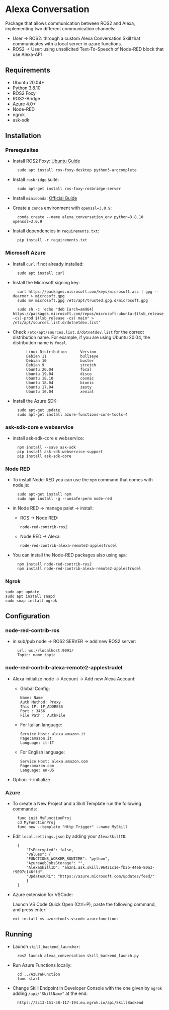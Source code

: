 # Alexa Conversation

Package that allows communication between ROS2 and Alexa, implementing two different communication channels:

- User → ROS2: through a custom Alexa Conversation Skill that communicates with a local server in azure functions.
- ROS2 → User: using unsolicited Text-To-Speech of Node-RED block that use Alexa-API

## Requirements

- Ubuntu 20.04+
- Python 3.8.10
- ROS2 Foxy
- ROS2-Bridge
- Azure 4.0+
- Node-RED
- ngrok
- ask-sdk

## Installation

### Prerequisites

- Install ROS2 Foxy: [Ubuntu Guide](https://docs.ros.org/en/foxy/Installation/Ubuntu-Install-Debians.html)

        sudo apt install ros-foxy-desktop python3-argcomplete

- Install `rosbridge` suite:

        sudo apt-get install ros-foxy-rosbridge-server

- Install `miniconda`: [Official Guide](https://docs.conda.io/en/main/miniconda.html)

- Create a `conda` environment with `openssl=3.0.9`:

        conda create --name alexa_conversation_env python=3.8.10 openssl=3.0.9

- Install dependencies in `requirements.txt`:

        pip install -r requirements.txt

### Microsoft Azure

- Install `curl` if not already installed:

        sudo apt install curl

- Install the Microsoft signing key:

        curl https://packages.microsoft.com/keys/microsoft.asc | gpg --dearmor > microsoft.gpg
        sudo mv microsoft.gpg /etc/apt/trusted.gpg.d/microsoft.gpg

        sudo sh -c 'echo "deb [arch=amd64] https://packages.microsoft.com/repos/microsoft-ubuntu-$(lsb_release -cs)-prod $(lsb_release -cs) main" > /etc/apt/sources.list.d/dotnetdev.list'

- Check `/etc/apt/sources.list.d/dotnetdev.list` for the correct distribution name. For example, if you are using Ubuntu 20.04, the distribution name is `focal`.

            Linux Distribution      Version
            Debian 11               bullseye
            Debian 10               buster
            Debian 9                stretch
            Ubuntu 20.04            focal
            Ubuntu 19.04            disco
            Ubuntu 18.10            cosmic
            Ubuntu 18.04            bionic
            Ubuntu 17.04            zesty
            Ubuntu 16.04            xenial

- Install the Azure SDK:

        sudo apt-get update
        sudo apt-get install azure-functions-core-tools-4

### ask-sdk-core e webservice

- install ask-sdk-core e webservice:

        npm install --save ask-sdk
        pip install ask-sdk-webservice-support
        pip install ask-sdk-core

### Node RED

- To install Node-RED you can use the `npm` command that comes with node.js:

        sudo apt-get install npm
        sudo npm install -g --unsafe-perm node-red

- in Node RED → manage palet → install:

  - ROS → Node RED:

        node-red-contrib-ros2

  - Node RED → Alexa:

        node-red-contrib-alexa-remote2-applestrudel

- You can install the Node-RED packages also using `npm`:

        npm install node-red-contrib-ros2
        npm install node-red-contrib-alexa-remote2-applestrudel

### Ngrok

    sudo apt update
    sudo apt install snapd
    sudo snap install ngrok

## Configuration

### node-red-contrib-ros

- in sub/pub node → ROS2 SERVER → add new ROS2 server:

        url: ws://localhost:9091/
        Topic: name_topic

### node-red-contrib-alexa-remote2-applestrudel

- Alexa initialize node → Account → Add new Alexa Account:

  - Global Config:

        Name: Name
        Auth Method: Proxy
        This IP: IP_ADDRESS
        Port : 3456
        File Path : AuthFile

  - For Italian language:

        Service Host: alexa.amazon.it
        Page:amazon.it
        Language: it-IT

  - For English language:

        Service Host: alexa.amazon.com
        Page:amazon.com
        Language: en-US

- Option → initialize

### Azure

- To create a New Project and a Skill Template run the following commands:

        func init MyFunctionProj
        cd MyFunctionProj
        func new --template "Http Trigger" --name MySkill

- Edit `local.settings.json` by adding your `AlexaSkillID`:

        {
            "IsEncrypted": false,
            "Values": {
            "FUNCTIONS_WORKER_RUNTIME": "python",
            "AzureWebJobsStorage": "",
            "AlexaSkillID": "amzn1.ask.skill.96421c1e-fb2b-44eb-80a3-f9097c146ffd",
            "UpdatesURL": "https://azure.microsoft.com/updates/feed/"
            }
        }

- Azure extension for VSCode:

  Launch VS Code Quick Open (Ctrl+P), paste the following command, and press enter:

      ext install ms-azuretools.vscode-azurefunctions

## Running

- Launch `skill_backend_launcher`:

        ros2 launch alexa_conversation skill_backend_launch.py

- Run Azure Functions locally:

        cd ../AzureFunction
        func start

- Change Skill Endpoint in Developer Console with the one given by `ngrok` adding `/api/"SkillName"` at the end:

        https://2c13-151-38-117-194.eu.ngrok.io/api/SkillBackend
